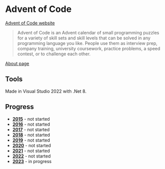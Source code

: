# Advent of Code

[Advent of Code website](https://adventofcode.com)

>Advent of Code is an Advent calendar of small programming puzzles for a variety of skill sets and skill levels that can be solved in any programming language you like. People use them as interview prep, company training, university coursework, practice problems, a speed contest, or to challenge each other.

[About page](https://adventofcode.com/about)

## Tools

Made in Visual Studio 2022 with .Net 8.

## Progress

* [**2015**](https://adventofcode.com/2015) - not started
* [**2016**](https://adventofcode.com/2016) - not started
* [**2017**](https://adventofcode.com/2017) - not started
* [**2018**](https://adventofcode.com/2018) - not started
* [**2019**](https://adventofcode.com/2019) - not started
* [**2020**](https://adventofcode.com/2020) - not started
* [**2021**](https://adventofcode.com/2021) - not started
* [**2022**](https://adventofcode.com/2022) - not started
* [**2023**](https://adventofcode.com/2023) - in progress